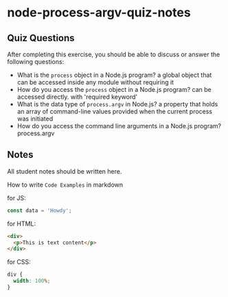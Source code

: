 # node-process-argv-quiz-notes

## Quiz Questions

After completing this exercise, you should be able to discuss or answer the following questions:

- What is the `process` object in a Node.js program?
  a global object that can be accessed inside any module without requiring it
- How do you access the `process` object in a Node.js program?
  can be accessed directly. with 'required keyword'
- What is the data type of `process.argv` in Node.js?
  a property that holds an array of command-line values provided when the current process was initiated
- How do you access the command line arguments in a Node.js program?
  process.argv

## Notes

All student notes should be written here.

How to write `Code Examples` in markdown

for JS:

```javascript
const data = 'Howdy';
```

for HTML:

```html
<div>
  <p>This is text content</p>
</div>
```

for CSS:

```css
div {
  width: 100%;
}
```
